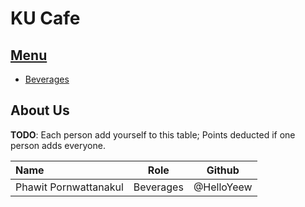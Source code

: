 # KU Cafe

## [Menu](Menu.md)

- [Beverages](Menu.md##Beverages)


## About Us

**TODO**: Each person add yourself to this table; Points deducted if one person adds everyone.

| Name      | Role      | Github          |
|:----------|-----------|-----------------|
| Phawit Pornwattanakul | Beverages | @HelloYeew |
